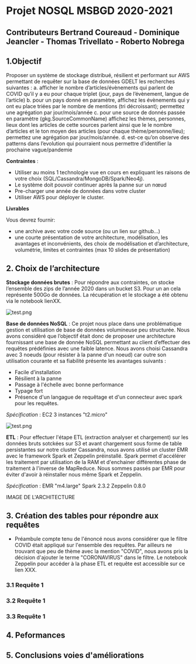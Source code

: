 # Projet NOSQL MSBGD 2020-2021
## Contributeurs Bertrand Coureaud - Dominique Jeancler - Thomas Trivellato - Roberto Nobrega

## 1.Objectif

Proposer un système de stockage distribué, résilient et performant sur AWS permettant de requêter sur la base de données GDELT les recherches suivantes : 
a.	afficher le nombre d’articles/évènements qui parlent de COVID qu’il y a eu pour chaque triplet (jour, pays de l’évènement, langue de l’article)
b.	pour un pays donné en paramètre, affichez les évènements qui y ont eu place triées par le nombre de mentions (tri décroissant); permettez une agrégation par jour/mois/année
c.	pour une source de donnés passée en paramètre (gkg.SourceCommonName) affichez les thèmes, personnes, lieux dont les articles de cette sources parlent ainsi que le le nombre d’articles et le ton moyen des articles (pour chaque thème/personne/lieu); permettez une agrégation par jour/mois/année.
d.	est-ce qu’on observe des patterns dans l’evolution qui pourraient nous permettre d’identifier la prochaine vague/pandemie

**Contraintes** :
*	Utiliser au moins 1 technologie vue en cours en expliquant les raisons de votre choix (SQL/Cassandra/MongoDB/Spark/Neo4j).
*	Le système doit pouvoir continuer après la panne sur un nœud
*	Pre-charger une année de données dans votre cluster
*	Utiliser AWS pour déployer le cluster.

**Livrables**

Vous devrez fournir:
* une archive avec votre code source (ou un lien sur github…)
* une courte présentation de votre architecture, modélisation, les avantages et inconvénients, des choix de modélisation et d’architecture, volumétrie, limites et contraintes (max 10 slides de présentation)

## 2. Choix de l’architecture

**Stockage données brutes** : Pour répondre aux contraintes, on stocke l’ensemble des zips de l’année 2020 dans un bucket S3. Pour un an cela représente 500Go de données.
La récupération et le stockage a été obtenu via le notebook lienXX.

![test.png](https://github.com/PhileasFrog/Projet_GDELT/blob/main/bucketbc.png)

**Base de données NoSQL** : Ce projet nous place dans une problématique gestion et utilisation de base de données volumineuse peu structurée. Nous avons considèré que l’objectif était donc de proposer une architecture fournissant une base de donnée NoSQL permettant au client d’effectuer des requêtes prédéfinies avec une faible latence. Nous avons choisi Cassandra avec 3 noeuds (pour résister à la panne d'un noeud) car outre son utilisation courante et sa fiabilité présente les avantages suivants :
*	Facile d’installation
*	Résilient à la panne
*	Passage à l'échelle avec bonne performance
* Typage fort
*	Présence d'un langague de requêtage et d'un connecteur avec spark pour les requêtes.

*Spécification* : EC2 3 instances "t2.micro"

![test.png](https://github.com/PhileasFrog/Projet_GDELT/blob/main/test.PNG)

**ETL** : Pour effectuer l'étape ETL (extraction analyser et chargement) sur les données bruts sotckées sur S3 et avant chargement sous forme de table persistantes sur notre cluster Cassandra, nous avons utilisé un cluster EMR avec le framework Spark et Zeppelin préinstallé. Spark permet d'accélérer les traitement par utilisation de la RAM et d'enchainer différentes phase de traitement à l'inverse de MapReduce. Nous sommes passés par EMR pour éviter d'avoir à réinstaller nous même Spark et Zeppelin.

*Spécification* : EMR "m4.large" Spark 2.3.2 Zeppelin 0.8.0

IMAGE DE L'ARCHITECTURE

## 3. Création des tables pour répondre aux requêtes

* Préambule compte tenu de l'énoncé nous avons considérer que le filtre COVID était appliqué sur l'ensemble des requêtes. Par ailleurs ne trouvant que peu de thème avec la mention "COVID", nous avons pris la décision d'ajouter le terme "CORONAVIRUS" dans le filtre. Le notebook Zeppelin pour accéder à la phase ETL et requête est accessible sur ce lien XXX.

### 3.1 Requête 1

### 3.2 Requête 1

### 3.3 Requête 1

## 4. Peformances

## 5. Conclusions voies d'améliorations




 
